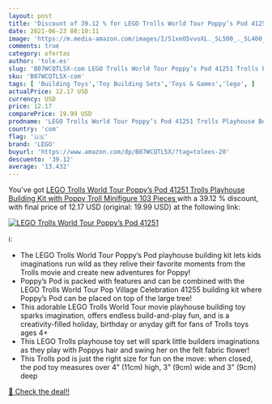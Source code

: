 ```yaml
---
layout: post
title: 'Discount of 39.12 % for LEGO Trolls World Tour Poppy’s Pod 41251'
date: 2021-06-23 08:10:11
image: 'https://m.media-amazon.com/images/I/51xeO5vvoXL._SL500_._SL400_.jpg'
comments: true
category: ofertas
author: 'tole.es'
slug: 'B07WCQTL5X-com LEGO Trolls World Tour Poppy’s Pod 41251 Trolls Playhouse...'
sku: 'B07WCQTL5X-com'
tags: [ 'Building Toys','Toy Building Sets','Toys & Games','lego', ]
actualPrice: 12.17 USD
currency: USD
price: 12.17
comparePrice: 19.99 USD
prodname: 'LEGO Trolls World Tour Poppy’s Pod 41251 Trolls Playhouse Building Kit with Poppy Troll Minifigure  103 Pieces '
country: 'com'
flag: '🇺🇸'
brand: 'LEGO'
buyurl: 'https://www.amazon.com/dp/B07WCQTL5X/?tag=tolees-20'
descuento: '39.12'
average: '13.432'
---
```


You've got [LEGO Trolls World Tour Poppy’s Pod 41251 Trolls Playhouse Building Kit with Poppy Troll Minifigure  103 Pieces ](https://www.amazon.com/dp/B07WCQTL5X/?tag=tolees-20) with a  39.12 % discount, with final price of 12.17 USD (original: 19.99 USD) at the following link:

[![LEGO Trolls World Tour Poppy’s Pod 41251](https://m.media-amazon.com/images/I/51xeO5vvoXL._SL500_._SL400_.jpg)](https://www.amazon.com/dp/B07WCQTL5X/?tag=tolees-20)

ℹ️:

- The LEGO Trolls World Tour Poppy’s Pod playhouse building kit lets kids imaginations run wild as they relive their favorite moments from the Trolls movie and create new adventures for Poppy!
- Poppy’s Pod is packed with features and can be combined with the LEGO Trolls World Tour Pop Village Celebration 41255 building kit where Poppy’s Pod can be placed on top of the large tree!
- This adorable LEGO Trolls World Tour movie playhouse building toy sparks imagination, offers endless build-and-play fun, and is a creativity-filled holiday, birthday or anyday gift for fans of Trolls toys ages 4+
- This LEGO Trolls playhouse toy set will spark little builders imaginations as they play with Poppys hair and swing her on the felt fabric flower!
- This Trolls pod is just the right size for fun on the move: when closed, the pod toy measures over 4” (11cm) high, 3” (9cm) wide and 3” (9cm) deep

[🛒 Check the deal!!](https://www.amazon.com/dp/B07WCQTL5X/?tag=tolees-20)
